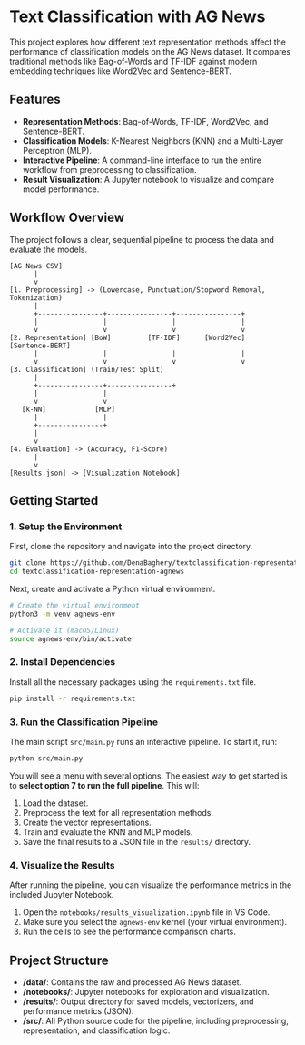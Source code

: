 # Text Classification with AG News

This project explores how different text representation methods affect the performance of classification models on the AG News dataset. It compares traditional methods like Bag-of-Words and TF-IDF against modern embedding techniques like Word2Vec and Sentence-BERT.

## Features

- **Representation Methods**: Bag-of-Words, TF-IDF, Word2Vec, and Sentence-BERT.
- **Classification Models**: K-Nearest Neighbors (KNN) and a Multi-Layer Perceptron (MLP).
- **Interactive Pipeline**: A command-line interface to run the entire workflow from preprocessing to classification.
- **Result Visualization**: A Jupyter notebook to visualize and compare model performance.

## Workflow Overview

The project follows a clear, sequential pipeline to process the data and evaluate the models.

```text
[AG News CSV]
      |
      v
[1. Preprocessing] -> (Lowercase, Punctuation/Stopword Removal, Tokenization)
      |
      +----------------+----------------+----------------+
      |                |                |                |
      v                v                v                v
[2. Representation] [BoW]         [TF-IDF]      [Word2Vec]   [Sentence-BERT]
      |                |                |                |
      v                v                v                v
[3. Classification] (Train/Test Split)
      |
      +----------------+----------------+
      |                |
      v                v
   [k-NN]            [MLP]
      |                |
      +----------------+
      |
      v
[4. Evaluation] -> (Accuracy, F1-Score)
      |
      v
[Results.json] -> [Visualization Notebook]
```

## Getting Started

### 1. Setup the Environment

First, clone the repository and navigate into the project directory.

```bash
git clone https://github.com/DenaBaghery/textclassification-representation-agnews.git
cd textclassification-representation-agnews
```

Next, create and activate a Python virtual environment.

```bash
# Create the virtual environment
python3 -m venv agnews-env

# Activate it (macOS/Linux)
source agnews-env/bin/activate
```

### 2. Install Dependencies

Install all the necessary packages using the `requirements.txt` file.

```bash
pip install -r requirements.txt
```

### 3. Run the Classification Pipeline

The main script `src/main.py` runs an interactive pipeline. To start it, run:

```bash
python src/main.py
```

You will see a menu with several options. The easiest way to get started is to **select option 7 to run the full pipeline**. This will:
1.  Load the dataset.
2.  Preprocess the text for all representation methods.
3.  Create the vector representations.
4.  Train and evaluate the KNN and MLP models.
5.  Save the final results to a JSON file in the `results/` directory.

### 4. Visualize the Results

After running the pipeline, you can visualize the performance metrics in the included Jupyter Notebook.

1.  Open the `notebooks/results_visualization.ipynb` file in VS Code.
2.  Make sure you select the `agnews-env` kernel (your virtual environment).
3.  Run the cells to see the performance comparison charts.

## Project Structure

- **/data/**: Contains the raw and processed AG News dataset.
- **/notebooks/**: Jupyter notebooks for exploration and visualization.
- **/results/**: Output directory for saved models, vectorizers, and performance metrics (JSON).
- **/src/**: All Python source code for the pipeline, including preprocessing, representation, and classification logic.